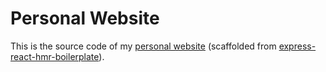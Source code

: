 # Personal Website

This is the source code of my [personal website](https://gocreating.herokuapp.com/) (scaffolded from [express-react-hmr-boilerplate](https://github.com/gocreating/express-react-hmr-boilerplate)).
